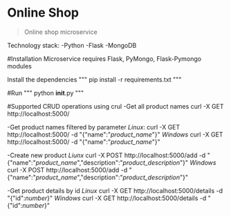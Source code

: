 # Online Shop
> Online shop microservice

Technology stack:
-Python
-Flask
-MongoDB

#Installation
Microservice requires Flask, PyMongo, Flask-Pymongo modules

Install the dependencies
"""
pip install -r requirements.txt
"""

#Run
"""
python __init__.py
"""

#Supported CRUD operations using crul
-Get all product names
curl -X GET http://localhost:5000/

-Get product names filtered by parameter
*Linux*:
curl -X GET http://localhost:5000/ -d "{"name":"*product_name*"}"
*Windows*
curl -X GET http://localhost:5000/ -d "{\"name\":\"*product_name*\"}"

-Create new product
*Liunx*
curl -X POST http://localhost:5000/add -d "{"name":"*product_name*","description":"*product_description*"}"
*Windows*
curl -X POST http://localhost:5000/add -d "{\"name\":\"*product_name*\",\"description\":\"*product_description*\"}"

-Get product details by id
*Linux*
curl -X GET http://localhost:5000/details -d "{"id":*number*}"
*Windows*
curl -X GET http://localhost:5000/details -d "{\"id\":*number*}"